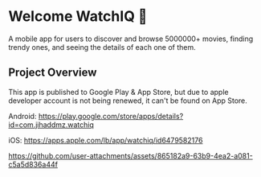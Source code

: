 # Welcome WatchIQ 👋

A mobile app for users to discover and browse 5000000+ movies, finding trendy ones, and seeing the details of each one of them.

## Project Overview

This app is published to Google Play & App Store, but due to apple developer account is not being renewed, it can't be found on App Store.

Android: https://play.google.com/store/apps/details?id=com.jihaddmz.watchiq

iOS: https://apps.apple.com/lb/app/watchiq/id6479582176

https://github.com/user-attachments/assets/865182a9-63b9-4ea2-a081-c5a5d836a44f


